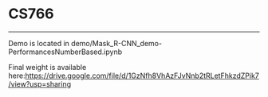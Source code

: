 # CS766
------------------
Demo is located in demo/Mask_R-CNN_demo-PerformancesNumberBased.ipynb

Final weight is available here:https://drive.google.com/file/d/1GzNfh8VhAzFJvNnb2tRLetFhkzdZPik7/view?usp=sharing

